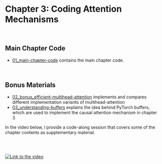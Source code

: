 # Chapter 3: Coding Attention Mechanisms

&nbsp;
## Main Chapter Code

- [01_main-chapter-code](01_main-chapter-code) contains the main chapter code.

&nbsp;
## Bonus Materials

- [02_bonus_efficient-multihead-attention](02_bonus_efficient-multihead-attention) implements and compares different implementation variants of multihead-attention
- [03_understanding-buffers](03_understanding-buffers) explains the idea behind PyTorch buffers, which are used to implement the causal attention mechanism in chapter 3



In the video below, I provide a code-along session that covers some of the chapter contents as supplementary material.

<br>
<br>

[![Link to the video](https://img.youtube.com/vi/-Ll8DtpNtvk/0.jpg)](https://www.youtube.com/watch?v=-Ll8DtpNtvk)
